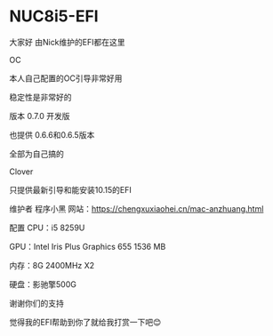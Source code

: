 # NUC8i5-EFI
大家好
由Nick维护的EFI都在这里

OC


本人自己配置的OC引导非常好用


稳定性是非常好的


版本 0.7.0 开发版


也提供 0.6.6和0.6.5版本


全部为自己搞的

Clover


只提供最新引导和能安装10.15的EFI


维护者 程序小黑     网站：https://chengxuxiaohei.cn/mac-anzhuang.html


配置
CPU：i5 8259U


GPU：Intel Iris Plus Graphics 655 1536 MB


内存：8G 2400MHz X2


硬盘：影驰擎500G


谢谢你们的支持


觉得我的EFI帮助到你了就给我打赏一下吧😊
